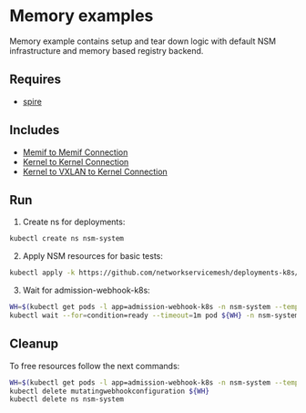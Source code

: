 # Memory examples

Memory example contains setup and tear down logic with default NSM infrastructure and memory based registry backend.

## Requires

- [spire](../spire)

## Includes

- [Memif to Memif Connection](./Memif2Memif)
- [Kernel to Kernel Connection](./Kernel2Kernel)
- [Kernel to VXLAN to Kernel Connection](./Kernel2Vxlan2Kernel)

## Run

1. Create ns for deployments:
```bash
kubectl create ns nsm-system
```

2. Apply NSM resources for basic tests:

```bash
kubectl apply -k https://github.com/networkservicemesh/deployments-k8s/examples/memory?ref=e2896d0396c1a4e5f93275450ba394b5eb3a2524
```

3. Wait for admission-webhook-k8s:

```bash
WH=$(kubectl get pods -l app=admission-webhook-k8s -n nsm-system --template '{{range .items}}{{.metadata.name}}{{"\n"}}{{end}}')
kubectl wait --for=condition=ready --timeout=1m pod ${WH} -n nsm-system
```

## Cleanup

To free resources follow the next commands:

```bash
WH=$(kubectl get pods -l app=admission-webhook-k8s -n nsm-system --template '{{range .items}}{{.metadata.name}}{{"\n"}}{{end}}')
kubectl delete mutatingwebhookconfiguration ${WH}
kubectl delete ns nsm-system
```
